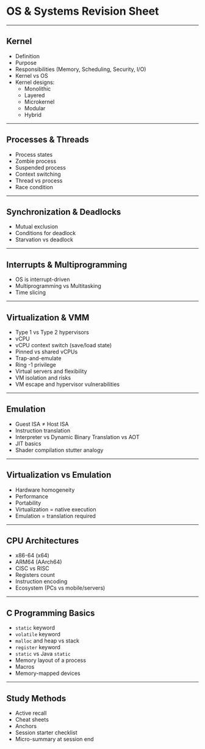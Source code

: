 # OS & Systems Revision Sheet

---

## Kernel
- Definition
- Purpose
- Responsibilities (Memory, Scheduling, Security, I/O)
- Kernel vs OS
- Kernel designs:
  - Monolithic
  - Layered
  - Microkernel
  - Modular
  - Hybrid

---

## Processes & Threads
- Process states
- Zombie process
- Suspended process
- Context switching
- Thread vs process
- Race condition

---

## Synchronization & Deadlocks
- Mutual exclusion
- Conditions for deadlock
- Starvation vs deadlock

---

## Interrupts & Multiprogramming
- OS is interrupt-driven
- Multiprogramming vs Multitasking
- Time slicing

---

## Virtualization & VMM
- Type 1 vs Type 2 hypervisors
- vCPU
- vCPU context switch (save/load state)
- Pinned vs shared vCPUs
- Trap-and-emulate
- Ring -1 privilege
- Virtual servers and flexibility
- VM isolation and risks
- VM escape and hypervisor vulnerabilities

---

## Emulation
- Guest ISA ≠ Host ISA
- Instruction translation
- Interpreter vs Dynamic Binary Translation vs AOT
- JIT basics
- Shader compilation stutter analogy

---

## Virtualization vs Emulation
- Hardware homogeneity
- Performance
- Portability
- Virtualization = native execution
- Emulation = translation required

---

## CPU Architectures
- x86-64 (x64)
- ARM64 (AArch64)
- CISC vs RISC
- Registers count
- Instruction encoding
- Ecosystem (PCs vs mobile/servers)

---

## C Programming Basics
- `static` keyword
- `volatile` keyword
- `malloc` and heap vs stack
- `register` keyword
- `static` vs Java `static`
- Memory layout of a process
- Macros
- Memory-mapped devices

---

## Study Methods
- Active recall
- Cheat sheets
- Anchors
- Session starter checklist
- Micro-summary at session end

